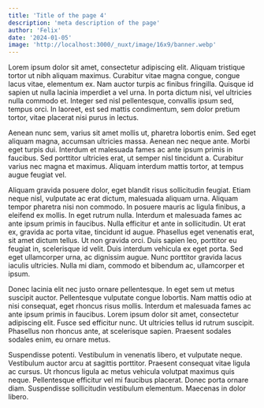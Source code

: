 ```yaml
---
title: 'Title of the page 4'
description: 'meta description of the page'
author: 'Felix'
date: '2024-01-05'
image: 'http://localhost:3000/_nuxt/image/16x9/banner.webp'
---
```


Lorem ipsum dolor sit amet, consectetur adipiscing elit. Aliquam tristique tortor ut nibh aliquam maximus. Curabitur vitae magna congue, congue lacus vitae, elementum ex. Nam auctor turpis ac finibus fringilla. Quisque id sapien ut nulla lacinia imperdiet a vel urna. In porta dictum nisi, vel ultricies nulla commodo et. Integer sed nisl pellentesque, convallis ipsum sed, tempus orci. In laoreet, est sed mattis condimentum, sem dolor pretium tortor, vitae placerat nisi purus in lectus.

Aenean nunc sem, varius sit amet mollis ut, pharetra lobortis enim. Sed eget aliquam magna, accumsan ultricies massa. Aenean nec neque ante. Morbi eget turpis dui. Interdum et malesuada fames ac ante ipsum primis in faucibus. Sed porttitor ultricies erat, ut semper nisl tincidunt a. Curabitur varius nec magna et maximus. Aliquam interdum mattis tortor, at tempus augue feugiat vel.

Aliquam gravida posuere dolor, eget blandit risus sollicitudin feugiat. Etiam neque nisl, vulputate ac erat dictum, malesuada aliquam urna. Aliquam tempor pharetra nisi non commodo. In posuere mauris ac ligula finibus, a eleifend ex mollis. In eget rutrum nulla. Interdum et malesuada fames ac ante ipsum primis in faucibus. Nulla efficitur et ante in sollicitudin. Ut erat ex, gravida ac porta vitae, tincidunt id augue. Phasellus eget venenatis erat, sit amet dictum tellus. Ut non gravida orci. Duis sapien leo, porttitor eu feugiat in, scelerisque id velit. Duis interdum vehicula ex eget porta. Sed eget ullamcorper urna, ac dignissim augue. Nunc porttitor gravida lacus iaculis ultricies. Nulla mi diam, commodo et bibendum ac, ullamcorper et ipsum.

Donec lacinia elit nec justo ornare pellentesque. In eget sem ut metus suscipit auctor. Pellentesque vulputate congue lobortis. Nam mattis odio at nisi consequat, eget rhoncus risus mollis. Interdum et malesuada fames ac ante ipsum primis in faucibus. Lorem ipsum dolor sit amet, consectetur adipiscing elit. Fusce sed efficitur nunc. Ut ultricies tellus id rutrum suscipit. Phasellus non rhoncus ante, at scelerisque sapien. Praesent sodales sodales enim, eu ornare metus.

Suspendisse potenti. Vestibulum in venenatis libero, et vulputate neque. Vestibulum auctor arcu at sagittis porttitor. Praesent consequat vitae ligula ac cursus. Ut rhoncus ligula ac metus vehicula volutpat maximus quis neque. Pellentesque efficitur vel mi faucibus placerat. Donec porta ornare diam. Suspendisse sollicitudin vestibulum elementum. Maecenas in dolor libero.